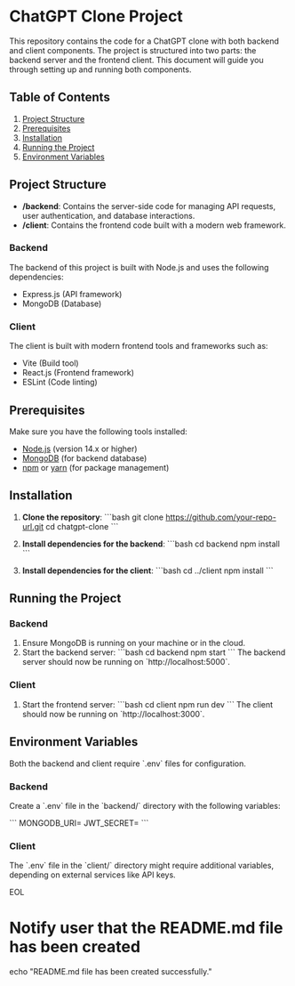 # ChatGPT Clone Project

This repository contains the code for a ChatGPT clone with both backend and client components. The project is structured into two parts: the backend server and the frontend client. This document will guide you through setting up and running both components.

## Table of Contents
1. [Project Structure](#project-structure)
2. [Prerequisites](#prerequisites)
3. [Installation](#installation)
4. [Running the Project](#running-the-project)
5. [Environment Variables](#environment-variables)

## Project Structure

- **/backend**: Contains the server-side code for managing API requests, user authentication, and database interactions.
- **/client**: Contains the frontend code built with a modern web framework.

### Backend
The backend of this project is built with Node.js and uses the following dependencies:

- Express.js (API framework)
- MongoDB (Database)

### Client
The client is built with modern frontend tools and frameworks such as:

- Vite (Build tool)
- React.js (Frontend framework)
- ESLint (Code linting)

## Prerequisites

Make sure you have the following tools installed:

- [Node.js](https://nodejs.org/) (version 14.x or higher)
- [MongoDB](https://www.mongodb.com/) (for backend database)
- [npm](https://www.npmjs.com/) or [yarn](https://yarnpkg.com/) (for package management)

## Installation

1. **Clone the repository**:
   \`\`\`bash
   git clone https://github.com/your-repo-url.git
   cd chatgpt-clone
   \`\`\`

2. **Install dependencies for the backend**:
   \`\`\`bash
   cd backend
   npm install
   \`\`\`

3. **Install dependencies for the client**:
   \`\`\`bash
   cd ../client
   npm install
   \`\`\`

## Running the Project

### Backend

1. Ensure MongoDB is running on your machine or in the cloud.
2. Start the backend server:
   \`\`\`bash
   cd backend
   npm start
   \`\`\`
   The backend server should now be running on \`http://localhost:5000\`.

### Client

1. Start the frontend server:
   \`\`\`bash
   cd client
   npm run dev
   \`\`\`
   The client should now be running on \`http://localhost:3000\`.

## Environment Variables

Both the backend and client require \`.env\` files for configuration.

### Backend
Create a \`.env\` file in the \`backend/\` directory with the following variables:

\`\`\`
MONGODB_URI=<your-mongodb-uri>
JWT_SECRET=<your-jwt-secret>
\`\`\`

### Client
The \`.env\` file in the \`client/\` directory might require additional variables, depending on external services like API keys.

EOL

# Notify user that the README.md file has been created
echo "README.md file has been created successfully."
